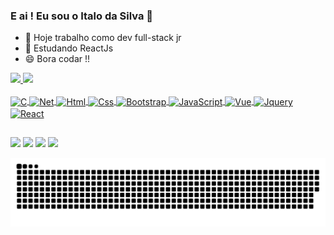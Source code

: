 ### E ai ! Eu sou o Italo da Silva 👋


- 🔭 Hoje trabalho como dev full-stack jr
- 🌱 Estudando ReactJs 
- 😄 Bora codar !!

<div>
  <a href="https://github.com/Italodasilvaa">
  <img height="180em"  src="https://github-readme-stats.vercel.app/api?username=Italodasilvaa&show_icons=true&theme=github_dark&include_all_commits=true&count_private=true"/>
  <img height="180em" src="https://github-readme-stats.vercel.app/api/top-langs/?username=Italodasilvaa&layout=compact&langs_count=7&theme=github_dark"/>
</div>
  
  <div style="display: inline_block"><br>
  <img align="center" alt="C"  src="https://img.shields.io/badge/C%23-239120?style=for-the-badge&logo=c-sharp&logoColor=white">
  <img align="center" alt="Net"  src="https://img.shields.io/badge/.NET-5C2D91?style=for-the-badge&logo=.net&logoColor=white">
  <img align="center" alt="Html"  src="https://img.shields.io/badge/HTML5-E34F26?style=for-the-badge&logo=html5&logoColor=white">
  <img align="center" alt="Css"  src="https://img.shields.io/badge/CSS3-1572B6?style=for-the-badge&logo=css3&logoColor=white">
  <img align="center" alt="Bootstrap"  src="https://img.shields.io/badge/Bootstrap-563D7C?style=for-the-badge&logo=bootstrap&logoColor=white">
  <img align="center" alt="JavaScript"  src="https://img.shields.io/badge/JavaScript-323330?style=for-the-badge&logo=javascript&logoColor=F7DF1E">
  <img align="center" alt="Vue"  src="https://img.shields.io/badge/Vue.js-35495E?style=for-the-badge&logo=vue.js&logoColor=4FC08D">  
  <img align="center" alt="Jquery"  src="https://img.shields.io/badge/jQuery-0769AD?style=for-the-badge&logo=jquery&logoColor=white">
  <img align="center" alt="React"  src="https://img.shields.io/badge/React-20232A?style=for-the-badge&logo=react&logoColor=61DAFB">
  
</div>
  
  ##
<div> 
  
  <a href="https://instagram.com/italo_dasilvaa" target="_blank"><img src="https://img.shields.io/badge/-Instagram-%23E4405F?style=for-the-badge&logo=instagram&logoColor=white" target="_blank"></a> 
 <a href="https://discord.gg/italodasilva#4098" target="_blank"><img src="https://img.shields.io/badge/Discord-7289DA?style=for-the-badge&logo=discord&logoColor=white" target="_blank"></a> 
  <a href = "mailto:italodasilvaa@gmail.com"><img src="https://img.shields.io/badge/-Gmail-%23333?style=for-the-badge&logo=gmail&logoColor=white" target="_blank"></a>
  <a href="https://www.linkedin.com/in/italodasilvaa/" target="_blank"><img src="https://img.shields.io/badge/-LinkedIn-%230077B5?style=for-the-badge&logo=linkedin&logoColor=white" target="_blank"></a> 
 
  ![Snake animation](https://github.com/Italodasilvaa/Italodasilvaa/blob/output/github-contribution-grid-snake.svg)
 
</div>
